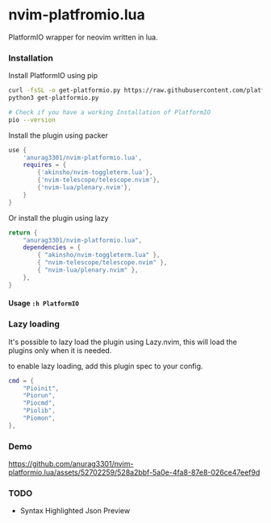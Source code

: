 # nvim-platfromio.lua

PlatformIO wrapper for neovim written in lua.

### Installation

Install PlatformIO using pip

```sh
curl -fsSL -o get-platformio.py https://raw.githubusercontent.com/platformio/platformio-core-installer/master/get-platformio.py
python3 get-platformio.py

# Check if you have a working Installation of PlatformIO
pio --version
```

Install the plugin using packer

```lua
use {
    'anurag3301/nvim-platformio.lua',
    requires = {
        {'akinsho/nvim-toggleterm.lua'},
        {'nvim-telescope/telescope.nvim'},
        {'nvim-lua/plenary.nvim'},
    }
}
```

Or install the plugin using lazy

```lua
return {
    "anurag3301/nvim-platformio.lua",
    dependencies = {
        { "akinsho/nvim-toggleterm.lua" },
        { "nvim-telescope/telescope.nvim" },
        { "nvim-lua/plenary.nvim" },
    },
}
```

#### Usage `:h PlatformIO`

### Lazy loading

It's possible to lazy load the plugin using Lazy.nvim, this will load the plugins only when it is needed.

to enable lazy loading, add this plugin spec to your config.

```lua
cmd = {
    "Pioinit",
    "Piorun",
    "Piocmd",
    "Piolib",
    "Piomon",
},
```

### Demo

https://github.com/anurag3301/nvim-platformio.lua/assets/52702259/528a2bbf-5a0e-4fa8-87e8-026ce47eef9d

### TODO

- Syntax Highlighted Json Preview
